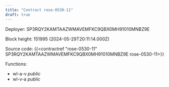 ```yaml
---
title: "Contract rose-0530-11"
draft: true
---
```

Deployer: SP3RQY2KAMTAAZWMAVEMFKC9QBX0MH91010MNBZ9E


 



Block height: 151995 (2024-05-29T20:11:14.000Z)

Source code: {{<contractref "rose-0530-11" SP3RQY2KAMTAAZWMAVEMFKC9QBX0MH91010MNBZ9E rose-0530-11>}}

Functions:

* wl-a-v _public_
* wl-v-a _public_
